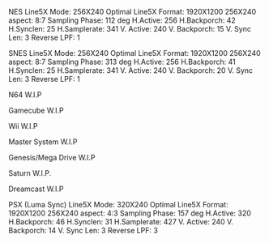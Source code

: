 NES
  Line5X Mode: 256X240 Optimal
  Line5X Format: 1920X1200
  256X240 aspect: 8:7
  Sampling Phase: 112 deg
  H.Active: 256
  H.Backporch: 42
  H.Synclen: 25
  H.Samplerate: 341
  V. Active: 240
  V. Backporch: 15
  V. Sync Len: 3
  Reverse LPF: 1

SNES
  Line5X Mode: 256X240 Optimal
  Line5X Format: 1920X1200
  256X240 aspect: 8:7
  Sampling Phase: 313 deg
  H.Active: 256
  H.Backporch: 41
  H.Synclen: 25
  H.Samplerate: 341
  V. Active: 240
  V. Backporch: 20
  V. Sync Len: 3
  Reverse LPF: 1


N64
  W.I.P

Gamecube
  W.I.P

Wii
  W.I.P

Master System
  W.I.P

Genesis/Mega Drive
  W.I.P

Saturn
   W.I.P.

Dreamcast
  W.I.P

PSX (Luma Sync)
  Line5X Mode: 320X240 Optimal
  Line5X Format: 1920X1200
  256X240 aspect: 4:3
  Sampling Phase: 157 deg
  H.Active: 320
  H.Backporch: 46
  H.Synclen: 31
  H.Samplerate: 427
  V. Active: 240
  V. Backporch: 14
  V. Sync Len: 3
  Reverse LPF: 3
